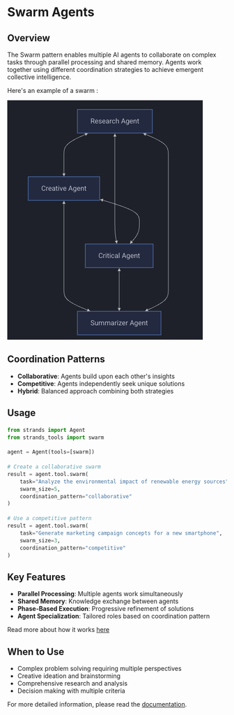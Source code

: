 # Swarm Agents

## Overview

The Swarm pattern enables multiple AI agents to collaborate on complex tasks through parallel processing and shared memory. Agents work together using different coordination strategies to achieve emergent collective intelligence.

Here's an example of a swarm : 

![Architecture](./images/swarm_example.png)

## Coordination Patterns

- **Collaborative**: Agents build upon each other's insights
- **Competitive**: Agents independently seek unique solutions
- **Hybrid**: Balanced approach combining both strategies

## Usage

```python
from strands import Agent
from strands_tools import swarm

agent = Agent(tools=[swarm])

# Create a collaborative swarm
result = agent.tool.swarm(
    task="Analyze the environmental impact of renewable energy sources",
    swarm_size=5,
    coordination_pattern="collaborative"
)

# Use a competitive pattern
result = agent.tool.swarm(
    task="Generate marketing campaign concepts for a new smartphone",
    swarm_size=3,
    coordination_pattern="competitive"
)
```

## Key Features

- **Parallel Processing**: Multiple agents work simultaneously
- **Shared Memory**: Knowledge exchange between agents
- **Phase-Based Execution**: Progressive refinement of solutions
- **Agent Specialization**: Tailored roles based on coordination pattern

Read more about how it works [here](https://strandsagents.com/latest/user-guide/concepts/multi-agent/swarm/#how-the-swarm-tool-works) 

## When to Use

- Complex problem solving requiring multiple perspectives
- Creative ideation and brainstorming
- Comprehensive research and analysis
- Decision making with multiple criteria

For more detailed information, please read the [documentation](https://strandsagents.com/latest/user-guide/concepts/multi-agent/swarm/).
